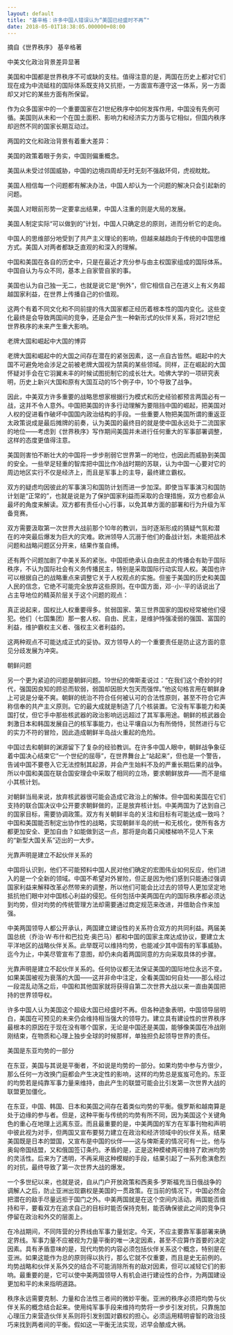 ```yaml
---
layout: default
title: "基辛格：许多中国人错误认为“美国已经盛时不再”"
date: 2018-05-01T18:38:05.000000+08:00
---
```


摘自《世界秩序》 基辛格著

中美文化政治背景差异显著

美国和中国都是世界秩序不可或缺的支柱。值得注意的是，两国在历史上都对它们现在成为中流砥柱的国际体系既支持又抗拒，一方面宣布遵守这一体系，另一方面却又对它的某些方面有所保留。

作为众多国家中的一个重要国家在21世纪秩序中如何发挥作用，中国没有先例可循。美国则从未和一个在国土面积、影响力和经济实力方面与它相似，但国内秩序却迥然不同的国家长期互动过。

两国的文化和政治背景有着重大差异：

美国的政策着眼于务实，中国则偏重概念。

美国从未受过邻国威胁，中国的边境四周却无时无刻不强敌环伺，虎视眈眈。

美国人相信每一个问题都有解决办法，中国人却认为一个问题的解决只会引起新的问题。

美国人对眼前形势一定要拿出结果，中国人注重的则是大局的发展。

美国人制定实际“可以做到的”计划，中国人只确定总的原则，进而分析它的走向。

中国人的思维部分地受到了共产主义理论的影响，但越来越趋向于传统的中国思维方式。美国人对两者都缺乏直观的和深入的理解。

中国和美国在各自的历史中，只是在最近才充分参与由主权国家组成的国际体系。中国自认为与众不同，基本上自家管自家的事。

美国也认为自己独一无二，也就是说它是“例外”，但它相信自己在道义上有义务超越国家利益，在世界上传播自己的价值观。

这两个有着不同文化和不同前提的伟大国家都正经历着根本性的国内变化。这些变化最终是会导致两国间的竞争，还是会产生一种新形式的伙伴关系，将对21世纪世界秩序的未来产生重大影响。

老牌大国和崛起中大国的博弈

老牌大国和崛起中的大国之间存在潜在的紧张因素，这一点自古皆然。崛起中的大国不可避免地会涉足之前被老牌大国视为禁脔的某些领域。同样，正在崛起的大国怀疑对手会在它羽翼未丰的时候试图扼制它的成长壮大。哈佛大学的一项研究表明，历史上新兴大国和原有大国互动的15个例子中，10个导致了战争。

因此，中美双方许多重要的战略思想家根据行为模式和历史经验都预言两国必有一战，这并不令人意外。中国把美国的许多行动理解为要阻挡中国的崛起，把美国对人权的促进看作破坏中国国内政治结构的手段。一些重要人物把美国所谓的重返亚太政策说成是最后摊牌的前奏，认为美国的最终目的就是使中国永远处于二流国家的地位——考虑到《世界秩序》写作期间美国并未进行任何重大的军事部署调整，这样的态度更值得注意。

美国则害怕不断壮大的中国将一步步削弱它世界第一的地位，也因此而威胁到美国的安全。一些举足轻重的智库把中国比作冷战时期的苏联，认为中国一心要对它的周边地区实行不仅是经济上，而且是军事上的主导，最终建立霸权。

双方的疑虑均因彼此的军事演习和国防计划而进一步加深。即使当军事演习和国防计划是“正常的”，也就是说是为了保护国家利益而采取的合理措施，双方也都会从最坏的角度来解读。双方都有责任小心行事，以免其单方面的部署和行为升级为军备竞赛。

双方需要汲取第一次世界大战前那个10年的教训，当时逐渐形成的猜疑气氛和潜在的冲突最后爆发为巨大的灾难。欧洲领导人沉溺于他们的备战计划，未能把战术问题和战略问题区分开来，结果作茧自缚。

还有两个问题加剧了中美关系的紧张。中国拒绝承认自由民主的传播会有助于国际秩序，不认为国际社会有义务传播民主，特别是采取国际行动实现人权。美国也许可以根据自己的战略重点来调整它关于人权观点的实施。但鉴于美国的历史和美国人民的信念，它绝不可能完全放弃这些原则。在中国方面，邓··小··平的话说出了占主导地位的精英阶层关于这个问题的观点：

真正说起来，国权比人权重要得多。贫弱国家、第三世界国家的国权经常被他们侵犯。他们（七国集团）那一套人权、自由、民主，是维护恃强凌弱的强国、富国的利益，维护霸权主义者、强权主义者利益的。

这两种观点不可能达成正式的妥协。双方领导人的一个重要责任是防止这方面的意见分歧发展为冲突。

朝鲜问题

另一个更为紧迫的问题是朝鲜问题。19世纪的俾斯麦说过：“在我们这个奇妙的时代，强国因良知的顾忌而软弱，弱国却因胆大包天而强悍。”他这句格言用在朝鲜身上可说是分毫不爽。朝鲜的统治不符合任何被认可的合法性原则，甚至不符合它声称信奉的共产主义原则。它的最大成就是制造了几个核装置。它没有军事能力和美国打仗，但它手中那些核武器的政治影响远远超过了其军事用途。朝鲜的核武器会刺激日本和韩国发展自己的核军事能力，也让平壤自以为有所倚恃，贸然进行与它的实力不符的冒险，因此造成朝鲜半岛战火重起的危险。

中国过去和朝鲜的渊源留下了复杂的经验教训。在许多中国人眼中，朝鲜战争象征着中国决心结束它“一个世纪的屈辱”，在世界舞台上“站起来”，但也是一个警告，告诫中国不要卷入它无法控制其起源，并会产生始料不及的严重长期后果的战争。所以中国和美国在联合国安理会中采取了相同的立场，要求朝鲜放弃——而不是缩小其核计划。

对朝鲜当局来说，放弃核武器很可能会造成它政治上的解体。但中国和美国在它们支持的联合国决议中公开要求朝鲜做的，正是放弃核计划。中美两国为了达到自己的国家目标，需要协调政策。双方有关朝鲜半岛的关注和目标有可能达成一致吗？中国和美国能否制定出协作性的战略，实现朝鲜半岛的统一和无核化，使所有各方都更加安全、更加自由？如能做到这一点，那将是向着只闻楼梯响不见人下来的“新型大国关系”迈出的一大步。

光靠声明是建立不起伙伴关系的

中国将认识到，他们不可能预料中国人民对他们确定的宏图伟业如何反应，他们进入的是一个全新的领域。中国不希望对外冒险，但正是因为他们感到只能通过强调国家利益来解释改革必然带来的调整，所以他们可能会比过去的领导人更加坚定地抵抗他们眼中对中国核心利益的侵犯。任何包括中美两国在内的国际秩序都必须达到均势，但对均势的传统管理方法却需要通过商定规范来改进，并借助合作来加强。

中美两国领导人都公开承认，两国建立建设性的关系符合双方的共同利益。两届美国总统（乔治·W·布什和巴拉克·奥巴马）都和中国的国家主席达成协议，要建立太平洋地区的战略伙伴关系。此举既可以维持均势，也能减少其中固有的军事威胁。迄今为止，中美尽管宣布了意图，却仍未向着两国同意的方向采取具体的步骤。

光靠声明是建立不起伙伴关系的。任何协议都无法保证美国的国际地位永远不变。如果美国被视为衰落的大国——这并非命中注定，全看美国如何自处——那么经过一段混乱动荡之后，中国和其他国家就将获得自第二次世界大战以来一直由美国把持的世界领导权。

许多中国人认为美国这个超级大国已经盛时不再。但各种迹象表明，中国领导层明白，美国在可预见的未来仍会维持相当强大的领导力。建立具有建设性的世界秩序最根本的原因在于现在没有哪个国家，无论是中国还是美国，能够像美国在冷战刚刚结束，在物质和心理上独步全球的时候那样，单独担负起领导世界的责任。

美国是东亚均势的一部分

在东亚，美国与其说是平衡者，不如说是均势的一部分。如果均势中参与方很少，那么任何一方改换门庭都会产生决定性的影响，这样的均势总是岌岌可危的。东亚的均势若是纯靠军事力量来维持，由此产生的联盟可能会比引发第一次世界大战的联盟更加僵化。

在东亚，中国、韩国、日本和美国之间存在着类似均势的平衡。俄罗斯和越南算是处于边缘的参与者。但是，这种平衡与传统的均势有所不同，因为美国这个关键角色的重心在地理上远离东亚。而且最重要的是，中美两国的军方在军事刊物和声明中彼此视为对手，但两国又宣布要努力建立在政治和经济领域中的伙伴关系，结果美国既是日本的盟国，又宣布是中国的伙伴——这与俾斯麦的情况可有一比，他与奥匈帝国结盟，又和俄国签订条约。矛盾的是，正是这种模棱两可维持了欧洲均势的灵活性。后来为了透明，不再采用这种模糊的手段，结果引起了一系列愈演愈烈的对抗，最终导致了第一次世界大战的爆发。

一个多世纪以来，也就是说，自从门户开放政策和西奥多·罗斯福充当日俄战争的调解人之后，防止亚洲出现霸权是美国的一贯政策。在当前的情况下，中国必然会把潜在的敌手尽量远拒于国门之外。中美两国就是在这个空间内活动。两国能否维持和平，要看双方在追求自己的目标时能否保持克制，能否确保彼此之间的竞争只停留在政治和外交的层面上。

在冷战期间，不同阵营的分界线由军事力量划定。今天，不应主要靠军事部署来确定界线。军事力量不应被视为力量平衡的唯一决定因素，甚至不应算作首要的决定因素。具有矛盾意味的是，现代均势的内容必须包括伙伴关系这个概念，特别是在亚洲。如果这能作为总的原则得以执行，那么它就不仅重要，而且是史无前例的。均势战略和伙伴关系外交的结合不可能消除所有的敌对因素，但可以减轻它们的影响。最重要的是，它可以使中美两国领导人有机会进行建设性的合作，为两国建设更加和平的未来指明道路。

秩序永远需要克制、力量和合法性三者间的微妙平衡。亚洲的秩序必须把均势与伙伴关系的概念结合起来。使用纯军事手段来维持均势将一步步引发对抗，只靠施加心理压力来营造伙伴关系则将引发别国对霸权的担心。必须运用精明睿智的政治技巧来找到两者间的平衡。假如这一平衡无法实现，迟早会酿成大祸。


